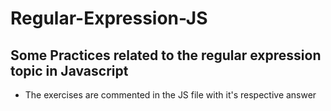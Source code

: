 # Regular-Expression-JS

## Some Practices related to the regular expression topic in Javascript

- The exercises are commented in the JS file with it's respective answer 
